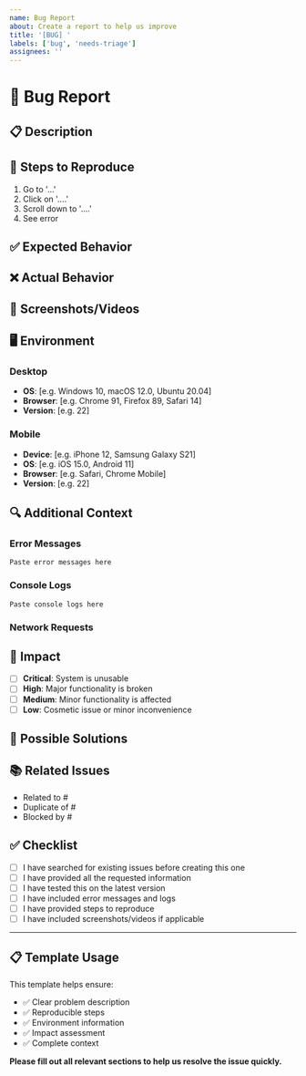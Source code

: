 ```yaml
---
name: Bug Report
about: Create a report to help us improve
title: '[BUG] '
labels: ['bug', 'needs-triage']
assignees: ''
---
```


# 🐛 Bug Report

## 📋 Description
<!-- A clear and concise description of what the bug is -->

## 🔄 Steps to Reproduce
<!-- Steps to reproduce the behavior -->

1. Go to '...'
2. Click on '....'
3. Scroll down to '....'
4. See error

## ✅ Expected Behavior
<!-- A clear and concise description of what you expected to happen -->

## ❌ Actual Behavior
<!-- A clear and concise description of what actually happened -->

## 📸 Screenshots/Videos
<!-- If applicable, add screenshots or videos to help explain your problem -->

## 🖥️ Environment
<!-- Please complete the following information -->

### Desktop
- **OS**: [e.g. Windows 10, macOS 12.0, Ubuntu 20.04]
- **Browser**: [e.g. Chrome 91, Firefox 89, Safari 14]
- **Version**: [e.g. 22]

### Mobile
- **Device**: [e.g. iPhone 12, Samsung Galaxy S21]
- **OS**: [e.g. iOS 15.0, Android 11]
- **Browser**: [e.g. Safari, Chrome Mobile]
- **Version**: [e.g. 22]

## 🔍 Additional Context
<!-- Add any other context about the problem here -->

### Error Messages
<!-- If applicable, paste any error messages or stack traces -->

```
Paste error messages here
```

### Console Logs
<!-- If applicable, paste relevant console logs -->

```
Paste console logs here
```

### Network Requests
<!-- If applicable, describe any failed network requests -->

## 🎯 Impact
<!-- How does this bug affect users or the system? -->

- [ ] **Critical**: System is unusable
- [ ] **High**: Major functionality is broken
- [ ] **Medium**: Minor functionality is affected
- [ ] **Low**: Cosmetic issue or minor inconvenience

## 🔧 Possible Solutions
<!-- If you have ideas on how to fix this, please describe them -->

## 📚 Related Issues
<!-- Link to any related issues -->

- Related to #
- Duplicate of #
- Blocked by #

## ✅ Checklist
<!-- Please check the boxes that apply -->

- [ ] I have searched for existing issues before creating this one
- [ ] I have provided all the requested information
- [ ] I have tested this on the latest version
- [ ] I have included error messages and logs
- [ ] I have provided steps to reproduce
- [ ] I have included screenshots/videos if applicable

---

## 📋 Template Usage

This template helps ensure:
- ✅ Clear problem description
- ✅ Reproducible steps
- ✅ Environment information
- ✅ Impact assessment
- ✅ Complete context

**Please fill out all relevant sections to help us resolve the issue quickly.**

